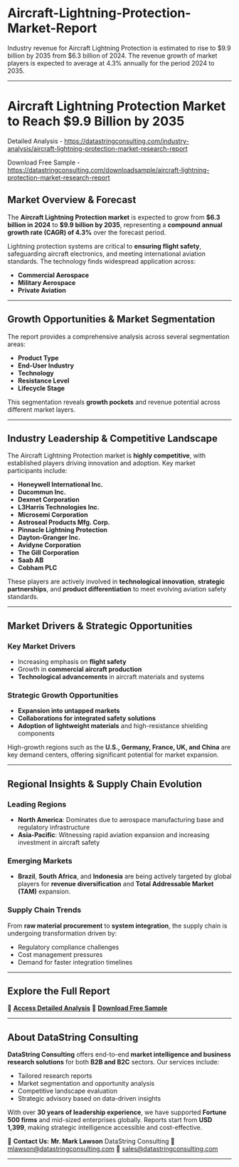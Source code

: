 # Aircraft-Lightning-Protection-Market-Report
Industry revenue for Aircraft Lightning Protection is estimated to rise to $9.9 billion by 2035 from $6.3 billion of 2024. The revenue growth of market players is expected to average at 4.3% annually for the period 2024 to 2035.

---

# **Aircraft Lightning Protection Market to Reach \$9.9 Billion by 2035**

Detailed Analysis - https://datastringconsulting.com/industry-analysis/aircraft-lightning-protection-market-research-report

Download Free Sample - https://datastringconsulting.com/downloadsample/aircraft-lightning-protection-market-research-report

## **Market Overview & Forecast**

The **Aircraft Lightning Protection market** is expected to grow from **\$6.3 billion in 2024** to **\$9.9 billion by 2035**, representing a **compound annual growth rate (CAGR) of 4.3%** over the forecast period.

Lightning protection systems are critical to **ensuring flight safety**, safeguarding aircraft electronics, and meeting international aviation standards. The technology finds widespread application across:

* **Commercial Aerospace**
* **Military Aerospace**
* **Private Aviation**

---

## **Growth Opportunities & Market Segmentation**

The report provides a comprehensive analysis across several segmentation areas:

* **Product Type**
* **End-User Industry**
* **Technology**
* **Resistance Level**
* **Lifecycle Stage**

This segmentation reveals **growth pockets** and revenue potential across different market layers.

---

## **Industry Leadership & Competitive Landscape**

The Aircraft Lightning Protection market is **highly competitive**, with established players driving innovation and adoption. Key market participants include:

* **Honeywell International Inc.**
* **Ducommun Inc.**
* **Dexmet Corporation**
* **L3Harris Technologies Inc.**
* **Microsemi Corporation**
* **Astroseal Products Mfg. Corp.**
* **Pinnacle Lightning Protection**
* **Dayton-Granger Inc.**
* **Avidyne Corporation**
* **The Gill Corporation**
* **Saab AB**
* **Cobham PLC**

These players are actively involved in **technological innovation**, **strategic partnerships**, and **product differentiation** to meet evolving aviation safety standards.

---

## **Market Drivers & Strategic Opportunities**

### **Key Market Drivers**

* Increasing emphasis on **flight safety**
* Growth in **commercial aircraft production**
* **Technological advancements** in aircraft materials and systems

### **Strategic Growth Opportunities**

* **Expansion into untapped markets**
* **Collaborations for integrated safety solutions**
* **Adoption of lightweight materials** and high-resistance shielding components

High-growth regions such as the **U.S., Germany, France, UK, and China** are key demand centers, offering significant potential for market expansion.

---

## **Regional Insights & Supply Chain Evolution**

### **Leading Regions**

* **North America**: Dominates due to aerospace manufacturing base and regulatory infrastructure
* **Asia-Pacific**: Witnessing rapid aviation expansion and increasing investment in aircraft safety

### **Emerging Markets**

* **Brazil**, **South Africa**, and **Indonesia** are being actively targeted by global players for **revenue diversification** and **Total Addressable Market (TAM)** expansion.

### **Supply Chain Trends**

From **raw material procurement** to **system integration**, the supply chain is undergoing transformation driven by:

* Regulatory compliance challenges
* Cost management pressures
* Demand for faster integration timelines

---

## **Explore the Full Report**

📘 **[Access Detailed Analysis](https://datastringconsulting.com/industry-analysis/aircraft-lightning-protection-market-research-report)**
📄 **[Download Free Sample](https://datastringconsulting.com/downloadsample/aircraft-lightning-protection-market-research-report)**

---

## **About DataString Consulting**

**DataString Consulting** offers end-to-end **market intelligence and business research solutions** for both **B2B and B2C** sectors. Our services include:

* Tailored research reports
* Market segmentation and opportunity analysis
* Competitive landscape evaluation
* Strategic advisory based on data-driven insights

With over **30 years of leadership experience**, we have supported **Fortune 500 firms** and mid-sized enterprises globally. Reports start from **USD 1,399**, making strategic intelligence accessible and cost-effective.

📩 **Contact Us:**
**Mr. Mark Lawson**
DataString Consulting
📧 [mlawson@datastringconsulting.com](mailto:mlawson@datastringconsulting.com)
📧 [sales@datastringconsulting.com](mailto:sales@datastringconsulting.com)

---
